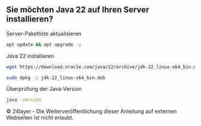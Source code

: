 ## Sie möchten Java 22 auf Ihren Server installieren?


Server-Paketliste aktualisieren
``` bash
apt update && apt upgrade -y
```

Java 22 installieren
``` bash
wget https://download.oracle.com/java/22/archive/jdk-22_linux-x64_bin.deb
```

``` bash
sudo dpkg -i jdk-22_linux-x64_bin.deb
```

Überprüfung der Java-Version
``` bash
java -version
```

© 24layer - Die Weiterveröffentlichung dieser Anleitung auf externen Webseiten ist nicht erlaubt.